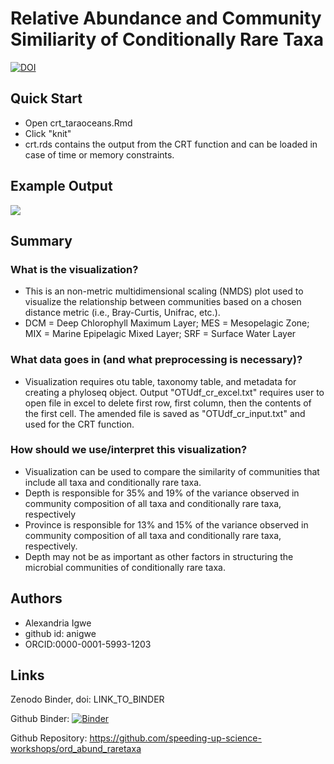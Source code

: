 Relative Abundance and Community Similiarity of Conditionally Rare Taxa
====

[![DOI](https://zenodo.org/badge/218647021.svg)](https://zenodo.org/badge/latestdoi/218647021)

## Quick Start
- Open crt_taraoceans.Rmd
- Click "knit"
- crt.rds contains the output from the CRT function and can be loaded in case of time or memory constraints.

## Example Output
![](bray_nmds_all_crt.png)

## Summary
### What is the visualization?
- This is an non-metric multidimensional scaling (NMDS) plot used to visualize the relationship between communities based on a chosen distance metric (i.e., Bray-Curtis, Unifrac, etc.).
- DCM = Deep Chlorophyll Maximum Layer; MES = Mesopelagic Zone; MIX = Marine Epipelagic Mixed Layer; SRF = Surface Water Layer

### What data goes in (and what preprocessing is necessary)?
- Visualization requires otu table, taxonomy table, and metadata for creating a phyloseq object.
Output "OTUdf_cr_excel.txt" requires user to open file in excel to delete first row, first column, then the contents of the first cell. The amended file is saved as "OTUdf_cr_input.txt" and used for the CRT function.

### How should we use/interpret this visualization?
- Visualization can be used to compare the similarity of communities that include all taxa and conditionally rare taxa.
- Depth is responsible for 35% and 19% of the variance observed in community composition of all taxa and conditionally rare taxa, respectively
- Province is responsible for 13% and 15% of the variance observed in community composition of all taxa and conditionally rare taxa, respectively.
- Depth may not be as important as other factors in structuring the microbial communities of conditionally rare taxa.
 
## Authors
- Alexandria Igwe
- github id: anigwe
- ORCID:0000-0001-5993-1203

## Links

Zenodo Binder, doi: LINK_TO_BINDER

Github Binder: [![Binder](https://mybinder.org/badge_logo.svg)](https://mybinder.org/v2/gh/anigwe/ord_abund_raretaxa.git/master?urlpath=rstudio)

Github Repository: https://github.com/speeding-up-science-workshops/ord_abund_raretaxa



